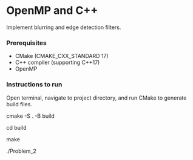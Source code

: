 # OpenMP and C++
Implement blurring and edge detection filters. 

### Prerequisites
- CMake (CMAKE_CXX_STANDARD 17)
- C++ compiler (supporting C++17)
- OpenMP 

### Instructions to run
Open terminal, navigate to project directory, and run CMake to generate build files.

cmake -S . -B build

cd build

make

./Problem_2
